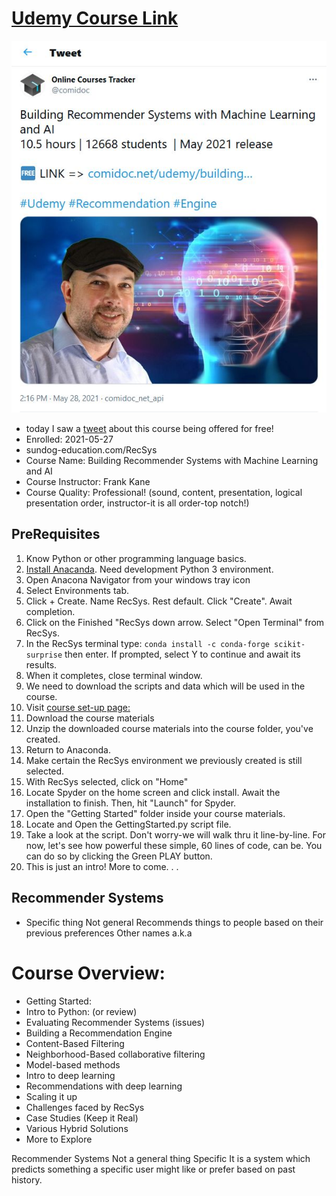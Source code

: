 # [Udemy Course Link](https://www.udemy.com/share/101XKkAkMSdF5RRH4=/)
![tweet](https://github.com/EO4wellness/T-I-L/blob/main/AI-ML-NLP/Udemy/Building%20Recommender%20Systems%20with%20ML%20and%20AI/images/2021-05-27-YES.jpg)


* today I saw a [tweet](https://twitter.com/comidoc/status/1398357618507268096) about this course being offered for free!
* Enrolled: 2021-05-27
* sundog-education.com/RecSys
* Course Name: Building Recommender Systems with Machine Learning and AI
* Course Instructor: Frank Kane 
* Course Quality: Professional! 
(sound, content, presentation, logical presentation order, instructor-it is all order-top notch!) 

## PreRequisites 
1.  Know Python or other programming language basics. 
2.  [Install Anacanda](https://docs.anaconda.com/anaconda/install/windows/). Need development Python 3 environment. 
3.  Open Anacona Navigator from your windows tray icon
4.  Select Environments tab. 
5.  Click + Create.  Name RecSys. Rest default. Click "Create". Await completion. 
6.  Click on the Finished "RecSys down arrow. Select "Open Terminal" from RecSys. 
7.  In the RecSys terminal type: 
    ``` conda install -c conda-forge scikit-surprise ```
    then enter.  If prompted, select Y to continue and await its results. 
8.  When it completes, close terminal window. 
9.  We need to download the scripts and data which will be used in the course. 
10. Visit [course set-up page:](https://sundog-education.com/RecSys)
11. Download the course materials 
12. Unzip the downloaded course materials into the course folder, you've created. 
13. Return to Anaconda. 
14. Make certain the RecSys environment we previously created is still selected. 
15. With RecSys selected, click on "Home" 
16. Locate Spyder on the home screen and click install.  Await the installation to finish.  Then, hit "Launch" for Spyder. 
17. Open the "Getting Started" folder inside your course materials. 
18. Locate and Open the GettingStarted.py script file. 
19. Take a look at the script.  Don't worry-we will walk thru it line-by-line. For now, let's see how powerful these simple, 60 lines of code, can be.  You can do so by clicking the Green PLAY button. 
20.  This is just an intro!  More to come. . . 

## Recommender Systems
* Specific thing
Not general
Recommends things to people based on their previous preferences
Other names a.k.a 


# Course Overview: 
* Getting Started: 
* Intro to Python: (or review) 
* Evaluating Recommender Systems (issues) 
* Building a Recommendation Engine 
* Content-Based Filtering
* Neighborhood-Based collaborative filtering
* Model-based methods
* Intro to deep learning
* Recommendations with deep learning
* Scaling it up 
* Challenges faced by RecSys
* Case Studies (Keep it Real)
* Various Hybrid Solutions 
* More to Explore 

Recommender Systems
Not a general thing
Specific
It is a system which predicts something a specific user might like or prefer based on past history.
